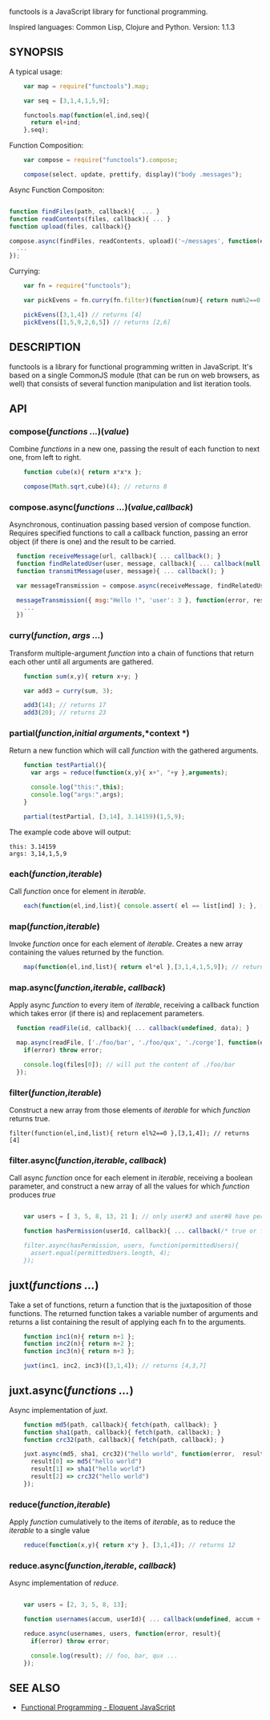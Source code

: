 functools is a JavaScript library for functional programming.

Inspired languages: Common Lisp, Clojure and Python.
Version: 1.1.3

## SYNOPSIS

A typical usage:

```javascript
    var map = require("functools").map;

    var seq = [3,1,4,1,5,9];

    functools.map(function(el,ind,seq){
      return el+ind;
    },seq);
```

Function Composition:

```javascript
    var compose = require("functools").compose;

    compose(select, update, prettify, display)("body .messages");
```

Async Function Compositon:

```javascript

function findFiles(path, callback){  ... }
function readContents(files, callback){ ... }
function upload(files, callback){}

compose.async(findFiles, readContents, upload)('~/messages', function(error, uploadResult){
  ...
});
```

Currying:

```javascript
    var fn = require("functools");

    var pickEvens = fn.curry(fn.filter)(function(num){ return num%2==0 });

    pickEvens([3,1,4]) // returns [4]
    pickEvens([1,5,9,2,6,5]) // returns [2,6]
```


## DESCRIPTION

functools is a library for functional programming written in JavaScript. It's
based on a single CommonJS module (that can be run on web browsers, as well) that consists of several function manipulation and list
iteration tools.

## API

### compose(*functions ...*)(*value*)

Combine *functions* in a new one, passing the result of each function to next
one, from left to right.

```javascript
    function cube(x){ return x*x*x };

    compose(Math.sqrt,cube)(4); // returns 8
```

### compose.async(*functions ...*)(*value*,*callback*)

Asynchronous, continuation passing based version of compose function. Requires
specified functions to call a callback function, passing an error object (if
there is one) and the result to be carried.

```javascript
  function receiveMessage(url, callback){ ... callback(); }
  function findRelatedUser(user, message, callback){ ... callback(null, user, message); }
  function transmitMessage(user, message){ ... callback(); }

  var messageTransmission = compose.async(receiveMessage, findRelatedUser, transmitMessage);

  messageTransmission({ msg:"Hello !", 'user': 3 }, function(error, result){
    ...
  })

```

### curry(*function*, *args ...*)

Transform multiple-argument *function* into a chain of functions that return each other until all arguments are gathered.

```javascript
    function sum(x,y){ return x+y; }

    var add3 = curry(sum, 3);

    add3(14); // returns 17
    add3(20); // returns 23
```


### partial(*function*,*initial arguments*,*context *)

Return a new function which will call *function* with the gathered arguments.

```javascript
    function testPartial(){
      var args = reduce(function(x,y){ x+", "+y },arguments);

      console.log("this:",this);
      console.log("args:",args);
    }

    partial(testPartial, [3,14], 3.14159)(1,5,9);
```

The example code above will output:

    this: 3.14159
    args: 3,14,1,5,9


### each(*function*,*iterable*)

Call *function* once for element in *iterable*.

```javascript
    each(function(el,ind,list){ console.assert( el == list[ind] ); }, [3,1,4]);
```

### map(*function*,*iterable*)

Invoke *function* once for each element of *iterable*. Creates a new array
containing the values returned by the function.

```javascript
    map(function(el,ind,list){ return el*el },[3,1,4,1,5,9]); // returns [9,1,16,1,25,81]
```


### map.async(*function*,*iterable*, *callback*)

Apply async *function* to every item of *iterable*, receiving a callback
function which takes error (if there is) and replacement parameters.

```javascript
  function readFile(id, callback){ ... callback(undefined, data); }

  map.async(readFile, ['./foo/bar', './foo/qux', './corge'], function(error, files){
    if(error) throw error;

    console.log(files[0]); // will put the content of ./foo/bar
  });
```

### filter(*function*,*iterable*)

Construct a new array from those elements of *iterable* for which *function* returns true.


    filter(function(el,ind,list){ return el%2==0 },[3,1,4]); // returns [4]

### filter.async(*function*,*iterable*, *callback*)

Call async *function* once for each element in *iterable*, receiving a boolean
parameter, and construct a new array of all the values for which *function*
produces *true*

```javascript

    var users = [ 3, 5, 8, 13, 21 ]; // only user#3 and user#8 have permission in this example

    function hasPermission(userId, callback){ ... callback(/* true or false *); }

    filter.async(hasPermission, users, function(permittedUsers){
      assert.equal(permittedUsers.length, 4);
    });

```



## juxt(*functions ...*)

Take a set of functions, return a function that is the juxtaposition of those
functions. The returned function takes a variable number of arguments and
returns a list containing the result of applying each fn to the arguments.

```javascript
    function inc1(n){ return n+1 };
    function inc2(n){ return n+2 };
    function inc3(n){ return n+3 };

    juxt(inc1, inc2, inc3)([3,1,4]); // returns [4,3,7]
```



## juxt.async(*functions ...*)

Async implementation of *juxt*.

```javascript
    function md5(path, callback){ fetch(path, callback); }
    function sha1(path, callback){ fetch(path, callback); }
    function crc32(path, callback){ fetch(path, callback); }

    juxt.async(md5, sha1, crc32)("hello world", function(error,  result){
      result[0] => md5("hello world")
      result[1] => sha1("hello world")
      result[2] => crc32("hello world")
    });
```

### reduce(*function*,*iterable*)

Apply *function* cumulatively to the items of *iterable*,  as to reduce the
*iterable* to a single value

```javascript
    reduce(function(x,y){ return x*y }, [3,1,4]); // returns 12
```

### reduce.async(*function*,*iterable*, *callback*)

Async implementation of *reduce*.

```javascript

    var users = [2, 3, 5, 8, 13];

    function usernames(accum, userId){ ... callback(undefined, accum + ', ' + username); }

    reduce.async(usernames, users, function(error, result){
      if(error) throw error;

      console.log(result); // foo, bar, qux ...
    });

```

## SEE ALSO
- [Functional Programming - Eloquent JavaScript](http://eloquentjavascript.net/chapter6.html)
